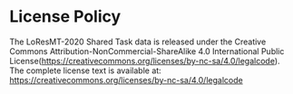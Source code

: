 License Policy
=================================================
The LoResMT-2020 Shared Task data is released under the Creative Commons Attribution-NonCommercial-ShareAlike 4.0 International Public License(https://creativecommons.org/licenses/by-nc-sa/4.0/legalcode). 
The complete license text is available at: https://creativecommons.org/licenses/by-nc-sa/4.0/legalcode
